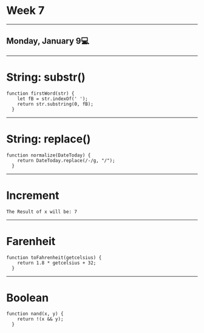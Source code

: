 # Week 7
---
## Monday, January 9💻
---
# String: substr()
```
function firstWord(str) {
    let fB = str.indexOf(' ');
    return str.substring(0, fB);
  }
```
---
# String: replace()
```
function normalize(DateToday) {
    return DateToday.replace(/-/g, "/");
  }
```
---
# Increment
```
The Result of x will be: 7
```
---
# Farenheit
```
function toFahrenheit(getcelsius) {
    return 1.8 * getcelsius + 32;
  }
```
---
# Boolean
```
function nand(x, y) {
    return !(x && y);
  }
```

